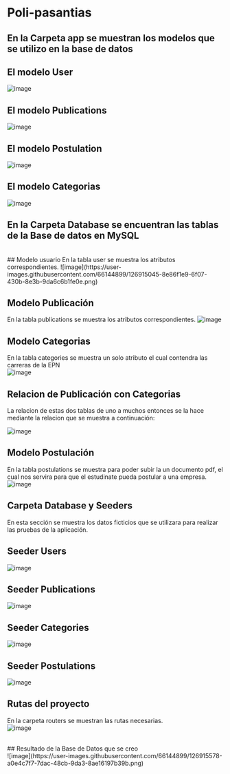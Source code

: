 # Poli-pasantias

## En la Carpeta app se muestran los modelos que se utilizo en la base de datos 

## El modelo User
![image](https://user-images.githubusercontent.com/66144899/126915225-23f2248d-584e-4fd7-b45c-fa36c8914f72.png)
</br>

## El modelo Publications
![image](https://user-images.githubusercontent.com/66144899/126915238-5700d934-c3a3-4f96-a68d-bc0d5cb13800.png)
</br>

## El modelo Postulation
![image](https://user-images.githubusercontent.com/66144899/126915247-fd589f7f-06fc-46cc-be85-763edab35828.png)
</br>

## El modelo Categorias
![image](https://user-images.githubusercontent.com/66144899/126915254-24b2fd57-e072-4e9c-b961-ac60fe5816b5.png)
</br>

## En la Carpeta Database se encuentran las tablas de la Base de datos en MySQL
</br>
## Modelo usuario
En la tabla user se muestra los atributos correspondientes.
![image](https://user-images.githubusercontent.com/66144899/126915045-8e86f1e9-6f07-430b-8e3b-9da6c6b1fe0e.png)

## Modelo Publicación
En la tabla publications se muestra los atributos correspondientes.
![image](https://user-images.githubusercontent.com/66144899/126915086-62a12e7b-d1dc-4f59-8331-9648a4bb9f48.png)


## Modelo Categorias
En la tabla categories se muestra un solo atributo el cual contendra las carreras de la EPN
</br>
![image](https://user-images.githubusercontent.com/66144899/126915131-ae4c01c4-c5d8-4fc3-8e22-d4f118ea3f07.png)

## Relacion de Publicación con Categorias
La relacion de estas dos tablas de uno a muchos entonces se la hace mediante la relacion que se muestra a continuación:

![image](https://user-images.githubusercontent.com/66144899/126915164-3785cc51-7db2-4c74-baa6-427f7cf2768c.png)

## Modelo Postulación
En la tabla postulations se muestra para poder subir la un documento pdf, el cual nos servira para que el estudinate pueda postular a una empresa.
</br>
![image](https://user-images.githubusercontent.com/66144899/126915199-ba2d6fba-a37c-450e-abb6-70111ed33c65.png)

## Carpeta Database y Seeders

En esta sección se muestra los datos ficticios que se utilizara para realizar las pruebas de la aplicación.

## Seeder Users
![image](https://user-images.githubusercontent.com/66144899/126915367-0f3980ed-579f-4305-8ba0-4c4c4c4e1845.png)
</br>
## Seeder Publications
![image](https://user-images.githubusercontent.com/66144899/126915399-f39f3dda-cbb5-4691-a56c-d80f6008f74a.png)
</br>
## Seeder Categories
![image](https://user-images.githubusercontent.com/66144899/126915415-4d4f103a-352e-4dae-b82c-c58b5c4d9522.png)
</br>
## Seeder Postulations
![image](https://user-images.githubusercontent.com/66144899/126915433-103e7efe-6116-4cf9-b2ec-01ebe7cb4c5d.png)

## Rutas del proyecto
En la carpeta routers se muestran las rutas necesarias.
</br>
![image](https://user-images.githubusercontent.com/66144899/126915727-f2201eb0-ce5d-4934-abec-64c1c729be12.png)

</br>
## Resultado de la Base de Datos que se creo
</br>
![image](https://user-images.githubusercontent.com/66144899/126915578-a0e4c7f7-7dac-48cb-9da3-8ae16197b39b.png)




